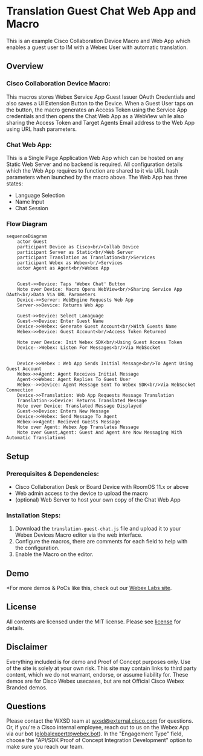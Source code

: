 # Translation Guest Chat Web App and Macro

This is an example Cisco Collaboration Device Macro and Web App which enables a guest user to IM with a Webex User with automatic translation.


## Overview

### Cisco Collaboration Device Macro:

This macros stores Webex Service App Guest Issuer OAuth Credentials and also saves a UI Extension Button to the Device. When a Guest User taps on the button, the macro generates an Access Token using the Service App credentials and then opens the Chat Web App as a WebView while also sharing the Access Token and Target Agents Email address to the Web App using URL hash parameters.

### Chat Web App:

This is a Single Page Application Web App which can be hosted on any Static Web Server and no backend is required. All configuration details which the Web App requires to function are shared to it via URL hash parameters when launched by the macro above. The Web App has three states:

* Language Selection
* Name Input
* Chat Session



### Flow Diagram

```mermaid
sequenceDiagram
    actor Guest
    participant Device as Cisco<br/>Collab Device
    participant Server as Static<br/>Web Server
    participant Translation as Translation<br/>Services
    participant Webex as Webex<br/>Services
    actor Agent as Agent<br/>Webex App


    Guest->>Device: Taps 'Webex Chat' Button
    Note over Device: Macro Opens WebView<br/>Sharing Service App OAuth<br/>Data Via URL Parameters
    Device->>Server: WebEngine Requests Web App
    Server->>Device: Returns Web App

    Guest->>Device: Select Lanaguage
    Guest->>Device: Enter Guest Name
    Device->>Webex: Generate Guest Account<br/>With Guests Name
    Webex->>Device: Guest Account<br/>Access Token Returned
   
    Note over Device: Init Webex SDK<br/>Using Guest Access Token
    Device-->Webex: Listen For Messages<br/>Via WebSocket

    
    Device->>Webex : Web App Sends Initial Message<br/>To Agent Using Guest Account
    Webex->>Agent: Agent Receives Initial Message
    Agent->>Webex: Agent Replies To Guest User
    Webex-->>Device: Agent Message Sent To Webex SDK<br/>Via WebSocket Connection
    Device->>Translation: Web App Requests Message Translation
    Translation->>Device: Returns Translated Message
    Note over Device: Translated Message Displayed
    Guest->>Device: Enters New Message
    Device->>Webex: Send Message To Agent
    Webex->>Agent: Recieved Guests Message
    Note over Agent: Webex App Translates Message
    Note over Guest,Agent: Guest And Agent Are Now Messaging With Automatic Translations
```



## Setup

### Prerequisites & Dependencies: 

- Cisco Collaboration Desk or Board Device with RoomOS 11.x or above
- Web admin access to the device to upload the macro
- (optional) Web Server to host your own copy of the Chat Web App


### Installation Steps:

1. Download the ``translation-guest-chat.js`` file and upload it to your Webex Devices Macro editor via the web interface.
2. Configure the macros, there are comments for each field to help with the configuration.
3. Enable the Macro on the editor.

## Demo

*For more demos & PoCs like this, check out our [Webex Labs site](https://collabtoolbox.cisco.com/webex-labs).

## License

All contents are licensed under the MIT license. Please see [license](LICENSE) for details.


## Disclaimer
<!-- Keep the following here -->  
Everything included is for demo and Proof of Concept purposes only. Use of the site is solely at your own risk. This site may contain links to third party content, which we do not warrant, endorse, or assume liability for. These demos are for Cisco Webex usecases, but are not Official Cisco Webex Branded demos.


## Questions
Please contact the WXSD team at [wxsd@external.cisco.com](mailto:wxsd@external.cisco.com?subject=translation-guest-chat-webapp-macro) for questions. Or, if you're a Cisco internal employee, reach out to us on the Webex App via our bot (globalexpert@webex.bot). In the "Engagement Type" field, choose the "API/SDK Proof of Concept Integration Development" option to make sure you reach our team. 
